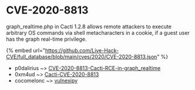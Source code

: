 # CVE-2020-8813

graph_realtime.php in Cacti 1.2.8 allows remote attackers to execute arbitrary OS commands via shell metacharacters in a cookie, if a guest user has the graph real-time privilege.

{% embed url="https://github.com/Live-Hack-CVE/full_database/blob/main/cves/2020/CVE-2020-8813.json" %}


* p0dalirius ~> [CVE-2020-8813-Cacti-RCE-in-graph_realtime](https://zeste.alice-snow.ru/2020/database/cve-2020-8813/cve-2020-8813-cacti-rce-in-graph_realtime-p0dalirius)
* 0xm4ud ~> [Cacti-CVE-2020-8813](https://zeste.alice-snow.ru/2020/database/cve-2020-8813/cacti-cve-2020-8813-0xm4ud)
* cocomelonc ~> [vulnexipy](https://zeste.alice-snow.ru/2020/database/cve-2020-8813/vulnexipy-cocomelonc)